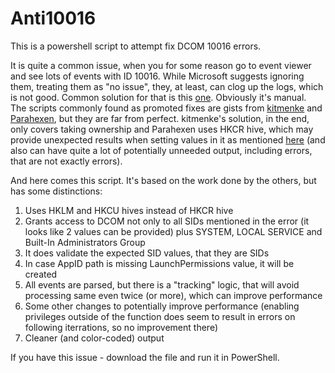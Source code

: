 # Anti10016
This is a powershell script to attempt fix DCOM 10016 errors.

It is quite a common issue, when you for some reason go to event viewer and see lots of events with ID 10016. While Microsoft suggests ignoring them, treating them as "no issue", they, at least, can clog up the logs, which is not good. Common solution for that is this [one](https://answers.microsoft.com/en-us/windows/forum/windows_8-performance/event-id-10016-the-application-specific-permission/9ff8796f-c352-4da2-9322-5fdf8a11c81e). Obviously it's manual.  
The scripts commonly found as promoted fixes are gists from [kitmenke](https://gist.github.com/kitmenke/3213d58ffd60ae9873ca466f143945f4) and [Parahexen](https://gist.github.com/Parahexen/c8a2e8d553eb3ac5d15d0a2e0687f05e), but they are far from perfect. kitmenke's solution, in the end, only covers taking ownership and Parahexen uses HKCR hive, which may provide unexpected results when setting values in it as mentioned [here](https://stackoverflow.com/questions/53984433/hkey-local-machine-software-classes-vs-hkey-classes-root) (and also can have quite a lot of potentially unneeded output, including errors, that are not exactly errors).  

And here comes this script. It's based on the work done by the others, but has some distinctions:
1. Uses HKLM and HKCU hives instead of HKCR hive
2. Grants access to DCOM not only to all SIDs mentioned in the error (it looks like 2 values can be provided) plus SYSTEM, LOCAL SERVICE and Built-In Administrators Group
3. It does validate the expected SID values, that they are SIDs
4. In case AppID path is missing LaunchPermissions value, it will be created
5. All events are parsed, but there is a "tracking" logic, that will avoid processing same even twice (or more), which can improve performance
6. Some other changes to potentially improve performance (enabling privileges outside of the function does seem to result in errors on following iterrations, so no improvement there)
7. Cleaner (and color-coded) output

If you have this issue - download the file and run it in PowerShell.
